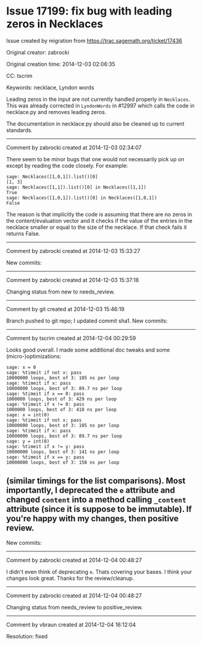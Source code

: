 # Issue 17199: fix bug with leading zeros in Necklaces

Issue created by migration from https://trac.sagemath.org/ticket/17436

Original creator: zabrocki

Original creation time: 2014-12-03 02:06:35

CC:  tscrim

Keywords: necklace, Lyndon words

Leading zeros in the input are not currently handled properly in `Necklaces`.  This was already corrected in `LyndonWords` in #12997 which calls the code in necklace.py and removes leading zeros.

The documentation in necklace.py should also be cleaned up to current standards.


---

Comment by zabrocki created at 2014-12-03 02:34:07

There seem to be minor bugs that one would not necessarily pick up on except by reading the code closely.  For example:

```
sage: Necklaces([1,0,1]).list()[0]
[1, 3]
sage: Necklaces([1,1]).list()[0] in Necklaces([1,1])
True
sage: Necklaces([1,0,1]).list()[0] in Necklaces([1,0,1])
False
```

The reason is that implicitly the code is assuming that there are no zeros in the content/evaluation vector and it checks if the value of the entries in the necklace smaller or equal to the size of the necklace.  If that check fails it returns False.


---

Comment by zabrocki created at 2014-12-03 15:33:27

New commits:


---

Comment by zabrocki created at 2014-12-03 15:37:18

Changing status from new to needs_review.


---

Comment by git created at 2014-12-03 15:46:19

Branch pushed to git repo; I updated commit sha1. New commits:


---

Comment by tscrim created at 2014-12-04 00:29:59

Looks good overall. I made some additional doc tweaks and some (micro-)optimizations:

```
sage: x = 0
sage: %timeit if not x: pass
10000000 loops, best of 3: 105 ns per loop
sage: %timeit if x: pass
10000000 loops, best of 3: 89.7 ns per loop
sage: %timeit if x == 0: pass
1000000 loops, best of 3: 429 ns per loop
sage: %timeit if x != 0: pass
1000000 loops, best of 3: 418 ns per loop
sage: x = int(0)
sage: %timeit if not x: pass
10000000 loops, best of 3: 105 ns per loop
sage: %timeit if x: pass
10000000 loops, best of 3: 89.7 ns per loop
sage: y = int(0)
sage: %timeit if x != y: pass
10000000 loops, best of 3: 141 ns per loop
sage: %timeit if x == y: pass
10000000 loops, best of 3: 158 ns per loop
```

(similar timings for the list comparisons). Most importantly, I deprecated the `e` attribute and changed `content` into a method calling `_content` attribute (since it is suppose to be immutable). If you're happy with my changes, then positive review.
----
New commits:


---

Comment by zabrocki created at 2014-12-04 00:48:27

I didn't even think of deprecating `e`.  Thats covering your bases.  I think your changes look great.  Thanks for the review/cleanup.


---

Comment by zabrocki created at 2014-12-04 00:48:27

Changing status from needs_review to positive_review.


---

Comment by vbraun created at 2014-12-04 16:12:04

Resolution: fixed
